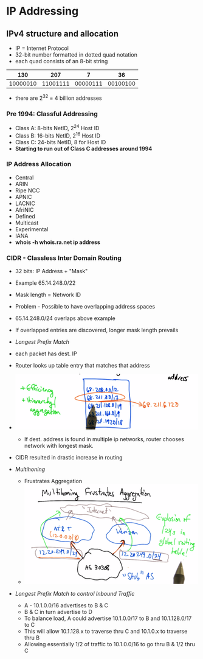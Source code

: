 # IP Addressing
## IPv4 structure and allocation
* IP = Internet Protocol
* 32-bit number formatted in dotted quad notation
* each quad consists of an 8-bit string

|  130   |  207   |   7    |  36    |
|:------:|:------:|:------:|:------:|
|10000010|11001111|00000111|00100100|

* there are 2<sup>32</sup> = 4 billion addresses

### Pre 1994: Classful Addressing
* Class A: 8-bits NetID, 2<sup>24</sup> Host ID
* Class B: 16-bits NetID, 2<sup>16</sup> Host ID
* Class C: 24-bits NetID, 8 for Host ID
* **Starting to run out of Class C addresses around 1994**

### IP Address Allocation
* Central
* ARIN
* Ripe NCC
* APNIC
* LACNIC
* AfriNIC
* Defined
* Multicast
* Experimental
* IANA
* **whois -h whois.ra.net ip address**

### CIDR - Classless Inter Domain Routing

* 32 bits: IP Address + "Mask"
* Example 65.14.248.0/22
* Mask length = Network ID
* Problem - Possible to have overlapping address spaces
* 65.14.248.0/24 overlaps above example
* If overlapped entries are discovered, longer mask length prevails

* *Longest Prefix Match*
* each packet has dest. IP
* Router looks up table entry that matches that address
* ![table](images/iptable.png)
  * If dest. address is found in multiple ip networks, router chooses network with longest mask.
* CIDR resulted in drastic increase in routing

* *Multihoning*
  * Frustrates Aggregation
  * ![multihoning](images/multihoning.png)

* *Longest Prefix Match to control Inbound Traffic*
  * A - 10.1.0.0/16 advertises to B & C
  * B & C in turn advertise to D
  * To balance load, A could advertise 10.1.0.0/17 to B and 10.1.128.0/17 to C
  * This will allow 10.1.128.x to traverse thru C and 10.1.0.x to traverse thru B
  * Allowing essentially 1/2 of traffic to 10.1.0.0/16 to go thru B & 1/2 thru C

